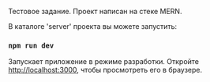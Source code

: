 Тестовое задание. Проект написан на стеке MERN. 

В каталоге 'server' проекта вы можете запустить:

### `npm run dev`


Запускает приложение в режиме разработки.
Откройте [http://localhost:3000](http://localhost:3000), чтобы просмотреть его в браузере.